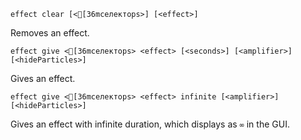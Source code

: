 `effect clear [<[36mселекторs>] [<effect>]`

Removes an effect.

`effect give <[36mселекторs> <effect> [<seconds>] [<amplifier>] [<hideParticles>]`

Gives an effect.

`effect give <[36mселекторs> <effect> infinite [<amplifier>] [<hideParticles>]`

Gives an effect with infinite duration, which displays as `∞` in the GUI.